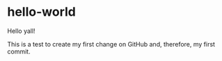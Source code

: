 # hello-world

Hello yall!

This is a test to create my first change on GitHub and, therefore, my first commit.
